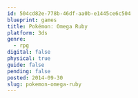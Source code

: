 ```yaml
---
id: 504cd82e-778b-46df-aa0b-e1445ce6c504
blueprint: games
title: Pokémon: Omega Ruby
platform: 3ds
genre:
  - rpg
digital: false
physical: true
guide: false
pending: false
posted: 2014-09-30
slug: pokemon-omega-ruby
---
```

